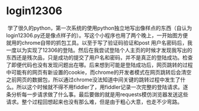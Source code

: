 # login12306
  学了很久的python，第一次系统的使用python独立地写出像样点的东西（自认为login12306.py还是像点样子的）。写这个小程序也用了两个晚上，一开始图方便就用的chrome自带的抓包工具。以至于写了验证码验证和post 用户名密码后，我一度以为实现了12306的登陆。然后在我尝试登陆个人主页的时候才发现我写出的东西还是残次品，只是成功的提交了用户名和密码，并不是真正的登陆成功。检查了即便代码也没有发现问题出在哪。后来想到可能是登陆成功后，网页跳转的过程中可能有的网页有新设置的cookie，而chrome的开发者模式在网页跳转后会清空之前网页的数据包，所以通过chrome没法知道中间关键的跳转过程中发生了什么。所以这个时候就不得不用fiddler了，用fiddler记录一次完整的登陆请求。逐条分析每一步请求做了什么事。最后要做的就是用requests模仿浏览器发送这些请求。整个过程回想起来也没有那么难，但是由于粗心大意，也走不少弯路。
